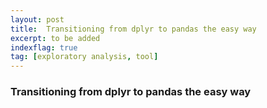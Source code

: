 ```yaml
---
layout: post
title:  Transitioning from dplyr to pandas the easy way
excerpt: to be added
indexflag: true
tag: [exploratory analysis, tool]
---
```


### Transitioning from dplyr to pandas the easy way

